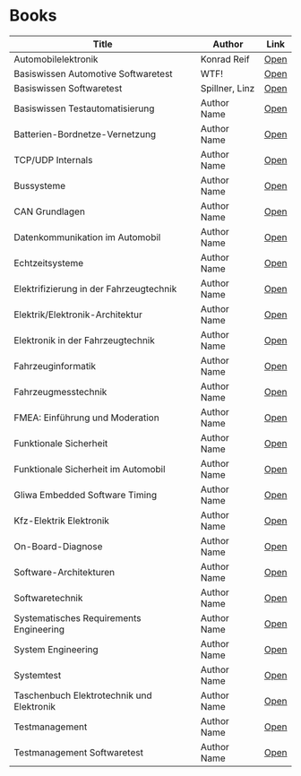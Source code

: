 # Books

| **Title**                                    | **Author**               | **Link**                   |
|----------------------------------------------|--------------------------|----------------------------|
| Automobilelektronik                          | Konrad Reif              | [Open](./Automobilelektronik.pdf)|
| Basiswissen Automotive Softwaretest          | WTF!                     | [Open](./Basiswissen_Automotive_Softwaretest.pdf)|
| Basiswissen Softwaretest                     | Spillner, Linz           | [Open](./Basiswissen_Softwaretest.pdf)|
| Basiswissen Testautomatisierung              | Author Name              | [Open](./Basiswissen_Testautomatisierung.pdf)|
| Batterien-Bordnetze-Vernetzung               | Author Name              | [Open](./Batterien-Bordnetze-Vernetzung.pdf)|
| TCP/UDP Internals                            | Author Name              | [Open](./Book_TCP_UDP_Internals.pdf)|
| Bussysteme                                   | Author Name              | [Open](./Bussysteme.pdf)|
| CAN Grundlagen                               | Author Name              | [Open](./CAN_Grundlagen-Design-Anwendungen-Testtechnik.pdf)|
| Datenkommunikation im Automobil              | Author Name              | [Open](./Datenkommunikation_im_Automobil.pdf)|
| Echtzeitsysteme                              | Author Name              | [Open](./Echtzeitsysteme.pdf)|
| Elektrifizierung in der Fahrzeugtechnik      | Author Name              | [Open](./Elektrifizierung_in_der_Fahrzeugtechnik.pdf)|
| Elektrik/Elektronik-Architektur              | Author Name              | [Open](./ElektrikElektronik-Architektur.pdf)|
| Elektronik in der Fahrzeugtechnik            | Author Name              | [Open](./ElektronikInDerFahrzeugtechnik.pdf)|
| Fahrzeuginformatik                           | Author Name              | [Open](./Fahrzeuginformatik.pdf)|
| Fahrzeugmesstechnik                          | Author Name              | [Open](./Fahrzeugmesstechnik.pdf)|
| FMEA: Einführung und Moderation              | Author Name              | [Open](./FMEA-Einführung_Moderation.pdf)|
| Funktionale Sicherheit                       | Author Name              | [Open](./Funktionale_Sicherheit.pdf)|
| Funktionale Sicherheit im Automobil          | Author Name              | [Open](./Funktionale_Sicherheit_im_Automobil.pdf)|
| Gliwa Embedded Software Timing               | Author Name              | [Open](./Gliwa_Embedded_Software_Timing.pdf)|
| Kfz-Elektrik Elektronik                      | Author Name              | [Open](./Kfz-Elektrik_Elektronik.pdf)|
| On-Board-Diagnose                            | Author Name              | [Open](./On-Board-Diagnose.pdf)|
| Software-Architekturen                       | Author Name              | [Open](./Software-Architekturen_dokumentieren_und_kommunizieren.pdf)|
| Softwaretechnik                              | Author Name              | [Open](./Softwaretechnik.pdf)|
| Systematisches Requirements Engineering      | Author Name              | [Open](./Systematisches_Requirements_Engineering.pdf)|
| System Engineering                           | Author Name              | [Open](./SystemEngineering.pdf)|
| Systemtest                                   | Author Name              | [Open](./Systemtest.pdf)|
| Taschenbuch Elektrotechnik und Elektronik    | Author Name              | [Open](./Taschenbuch_Elektrotechnik_und_Elektronik.pdf)|
| Testmanagement                               | Author Name              | [Open](./Testmanagement.pdf)|
| Testmanagement Softwaretest                  | Author Name              | [Open](./Testmanagement_Softwaretest.pdf)|
